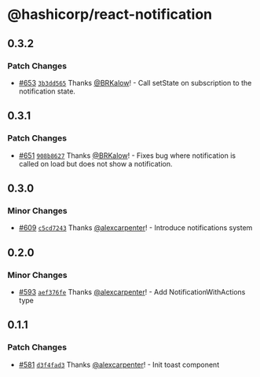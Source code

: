 # @hashicorp/react-notification

## 0.3.2

### Patch Changes

- [#653](https://github.com/hashicorp/react-components/pull/653) [`3b3dd565`](https://github.com/hashicorp/react-components/commit/3b3dd5652a92a5cc047596e45c24b194668cd4e1) Thanks [@BRKalow](https://github.com/BRKalow)! - Call setState on subscription to the notification state.

## 0.3.1

### Patch Changes

- [#651](https://github.com/hashicorp/react-components/pull/651) [`908b8627`](https://github.com/hashicorp/react-components/commit/908b8627228dedf0ae9db954bae01e788f5b3780) Thanks [@BRKalow](https://github.com/BRKalow)! - Fixes bug where notification is called on load but does not show a notification.

## 0.3.0

### Minor Changes

- [#609](https://github.com/hashicorp/react-components/pull/609) [`c5cd7243`](https://github.com/hashicorp/react-components/commit/c5cd72438f5ba062d356acffa375fb94a4244649) Thanks [@alexcarpenter](https://github.com/alexcarpenter)! - Introduce notifications system

## 0.2.0

### Minor Changes

- [#593](https://github.com/hashicorp/react-components/pull/593) [`aef376fe`](https://github.com/hashicorp/react-components/commit/aef376fe022b3fdd4af61c2846e0a1de948e3910) Thanks [@alexcarpenter](https://github.com/alexcarpenter)! - Add NotificationWithActions type

## 0.1.1

### Patch Changes

- [#581](https://github.com/hashicorp/react-components/pull/581) [`d3f4fad3`](https://github.com/hashicorp/react-components/commit/d3f4fad33ef08e440bebd46fe82b23b26728cba7) Thanks [@alexcarpenter](https://github.com/alexcarpenter)! - Init toast component
